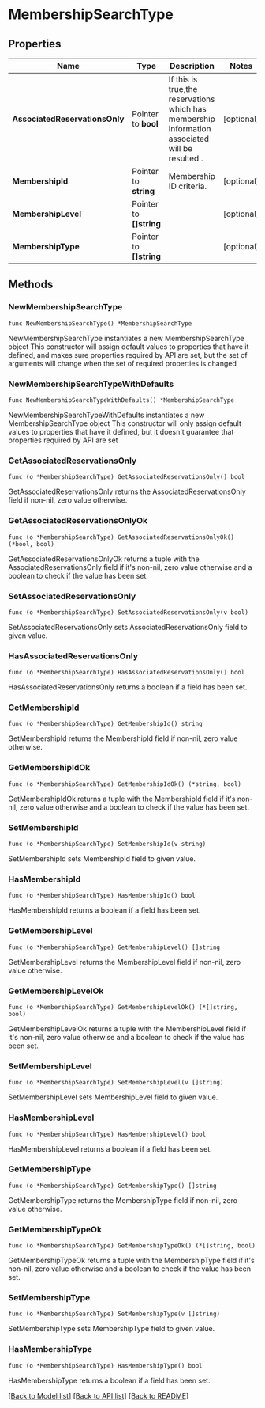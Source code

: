 # MembershipSearchType

## Properties

Name | Type | Description | Notes
------------ | ------------- | ------------- | -------------
**AssociatedReservationsOnly** | Pointer to **bool** | If this is true,the reservations which has membership information associated will be resulted . | [optional] 
**MembershipId** | Pointer to **string** | Membership ID criteria. | [optional] 
**MembershipLevel** | Pointer to **[]string** |  | [optional] 
**MembershipType** | Pointer to **[]string** |  | [optional] 

## Methods

### NewMembershipSearchType

`func NewMembershipSearchType() *MembershipSearchType`

NewMembershipSearchType instantiates a new MembershipSearchType object
This constructor will assign default values to properties that have it defined,
and makes sure properties required by API are set, but the set of arguments
will change when the set of required properties is changed

### NewMembershipSearchTypeWithDefaults

`func NewMembershipSearchTypeWithDefaults() *MembershipSearchType`

NewMembershipSearchTypeWithDefaults instantiates a new MembershipSearchType object
This constructor will only assign default values to properties that have it defined,
but it doesn't guarantee that properties required by API are set

### GetAssociatedReservationsOnly

`func (o *MembershipSearchType) GetAssociatedReservationsOnly() bool`

GetAssociatedReservationsOnly returns the AssociatedReservationsOnly field if non-nil, zero value otherwise.

### GetAssociatedReservationsOnlyOk

`func (o *MembershipSearchType) GetAssociatedReservationsOnlyOk() (*bool, bool)`

GetAssociatedReservationsOnlyOk returns a tuple with the AssociatedReservationsOnly field if it's non-nil, zero value otherwise
and a boolean to check if the value has been set.

### SetAssociatedReservationsOnly

`func (o *MembershipSearchType) SetAssociatedReservationsOnly(v bool)`

SetAssociatedReservationsOnly sets AssociatedReservationsOnly field to given value.

### HasAssociatedReservationsOnly

`func (o *MembershipSearchType) HasAssociatedReservationsOnly() bool`

HasAssociatedReservationsOnly returns a boolean if a field has been set.

### GetMembershipId

`func (o *MembershipSearchType) GetMembershipId() string`

GetMembershipId returns the MembershipId field if non-nil, zero value otherwise.

### GetMembershipIdOk

`func (o *MembershipSearchType) GetMembershipIdOk() (*string, bool)`

GetMembershipIdOk returns a tuple with the MembershipId field if it's non-nil, zero value otherwise
and a boolean to check if the value has been set.

### SetMembershipId

`func (o *MembershipSearchType) SetMembershipId(v string)`

SetMembershipId sets MembershipId field to given value.

### HasMembershipId

`func (o *MembershipSearchType) HasMembershipId() bool`

HasMembershipId returns a boolean if a field has been set.

### GetMembershipLevel

`func (o *MembershipSearchType) GetMembershipLevel() []string`

GetMembershipLevel returns the MembershipLevel field if non-nil, zero value otherwise.

### GetMembershipLevelOk

`func (o *MembershipSearchType) GetMembershipLevelOk() (*[]string, bool)`

GetMembershipLevelOk returns a tuple with the MembershipLevel field if it's non-nil, zero value otherwise
and a boolean to check if the value has been set.

### SetMembershipLevel

`func (o *MembershipSearchType) SetMembershipLevel(v []string)`

SetMembershipLevel sets MembershipLevel field to given value.

### HasMembershipLevel

`func (o *MembershipSearchType) HasMembershipLevel() bool`

HasMembershipLevel returns a boolean if a field has been set.

### GetMembershipType

`func (o *MembershipSearchType) GetMembershipType() []string`

GetMembershipType returns the MembershipType field if non-nil, zero value otherwise.

### GetMembershipTypeOk

`func (o *MembershipSearchType) GetMembershipTypeOk() (*[]string, bool)`

GetMembershipTypeOk returns a tuple with the MembershipType field if it's non-nil, zero value otherwise
and a boolean to check if the value has been set.

### SetMembershipType

`func (o *MembershipSearchType) SetMembershipType(v []string)`

SetMembershipType sets MembershipType field to given value.

### HasMembershipType

`func (o *MembershipSearchType) HasMembershipType() bool`

HasMembershipType returns a boolean if a field has been set.


[[Back to Model list]](../README.md#documentation-for-models) [[Back to API list]](../README.md#documentation-for-api-endpoints) [[Back to README]](../README.md)


